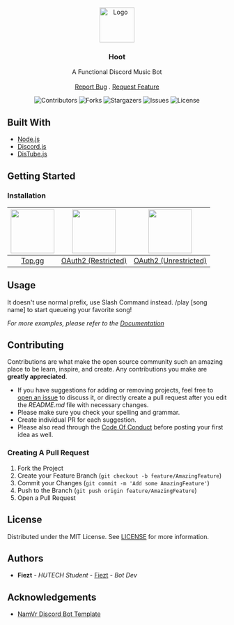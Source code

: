 <br/>
<p align="center">
  <a href="https://github.com/fiezt1492/Hoot">
    <img src="https://cdn.discordapp.com/avatars/804616628359921684/037a1936c98ad47f7d14c07808e62d9e.webp" alt="Logo" width="80" height="80">
  </a>

  <h3 align="center">Hoot</h3>

  <p align="center">
    A Functional Discord Music Bot
    <br/>
    <br/>
    <a href="https://github.com/fiezt1492/Hoot/issues">Report Bug</a>
    .
    <a href="https://discord.gg/F7ZK6ssMUm">Request Feature</a>
  </p>
</p>


<div style="text-align: center;">

![Contributors](https://img.shields.io/github/contributors/fiezt1492/Hoot?color=dark-green) ![Forks](https://img.shields.io/github/forks/fiezt1492/Hoot?style=social) ![Stargazers](https://img.shields.io/github/stars/fiezt1492/Hoot?style=social) ![Issues](https://img.shields.io/github/issues/fiezt1492/Hoot) ![License](https://img.shields.io/github/license/fiezt1492/Hoot)

</div>

## Built With

* [Node.js](https://nodejs.org/)
* [Discord.js](https://discord.js.org/)
* [DisTube.js](https://distube.js.org/)

## Getting Started

### Installation

| <div style="text-align: center;"> [<img src="https://cdn.discordapp.com/attachments/699540846621753404/994199071784972438/logo-white-3.png" width="100px"/>](https://top.gg/bot/804616628359921684) </div>  | <div style="text-align: center;"> [<img src="https://cdn.discordapp.com/attachments/699540846621753404/994198076598259812/Discord-LogoWordmark-Color.png" width="100px"/> </div>](https://discord.com/api/oauth2/authorize?client_id=804616628359921684&permissions=532977937745&scope=bot%20applications.commands)  | [<div style="text-align: center;"> <img src="https://cdn.discordapp.com/attachments/699540846621753404/994198076598259812/Discord-LogoWordmark-Color.png" width="100px"/> </div>](https://discord.com/api/oauth2/authorize?client_id=804616628359921684&permissions=8&scope=bot%20applications.commands)  |
|--------- |----- |----- |
| <div style="text-align: center;"> [Top.gg](https://top.gg/bot/804616628359921684)   </div>  | <div style="text-align: center;"> [OAuth2 (Restricted)](https://discord.com/api/oauth2/authorize?client_id=804616628359921684&permissions=532977937745&scope=bot%20applications.commands) </div> | <div style="text-align: center;"> [OAuth2 (Unrestricted)](https://discord.com/api/oauth2/authorize?client_id=804616628359921684&permissions=8&scope=bot%20applications.commands) </div> |

## Usage

It doesn't use normal prefix, use Slash Command instead. /play [song name] to start queueing your favorite song!

_For more examples, please refer to the [Documentation](https://owlvernyte.tk)_

## Contributing

Contributions are what make the open source community such an amazing place to be learn, inspire, and create. Any contributions you make are **greatly appreciated**.

* If you have suggestions for adding or removing projects, feel free to [open an issue](https://github.com/fiezt1492/Hoot/issues/new) to discuss it, or directly create a pull request after you edit the _README.md_ file with necessary changes.
* Please make sure you check your spelling and grammar.
* Create individual PR for each suggestion.
* Please also read through the [Code Of Conduct](https://github.com/fiezt1492/Hoot/blob/main/CODE_OF_CONDUCT.md) before posting your first idea as well.

### Creating A Pull Request

1. Fork the Project
2. Create your Feature Branch (`git checkout -b feature/AmazingFeature`)
3. Commit your Changes (`git commit -m 'Add some AmazingFeature'`)
4. Push to the Branch (`git push origin feature/AmazingFeature`)
5. Open a Pull Request

## License

Distributed under the MIT License. See [LICENSE](https://github.com/fiezt1492/Hoot/blob/main/LICENSE.md) for more information.

## Authors

* **Fiezt** - _HUTECH Student_ - [Fiezt](https://github.com/fiezt1492/) - _Bot Dev_

## Acknowledgements

* [NamVr Discord Bot Template](https://github.com/NamVr/DiscordBot-Template)

